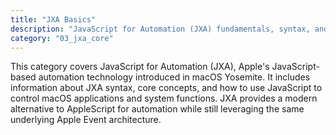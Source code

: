 ```yaml
---
title: "JXA Basics"
description: "JavaScript for Automation (JXA) fundamentals, syntax, and examples for macOS automation using JavaScript."
category: "03_jxa_core"
---
```


This category covers JavaScript for Automation (JXA), Apple's JavaScript-based automation technology introduced in macOS Yosemite. It includes information about JXA syntax, core concepts, and how to use JavaScript to control macOS applications and system functions. JXA provides a modern alternative to AppleScript for automation while still leveraging the same underlying Apple Event architecture.